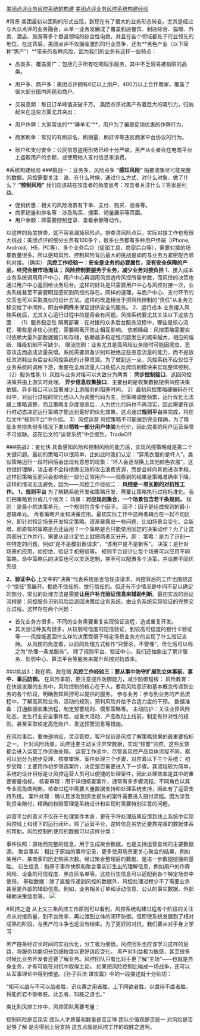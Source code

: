 [美团点评业务风控系统的构建](http://www.woshipm.com/pd/578335.html)
[美团点评业务风控系统构建经验](https://tech.meituan.com/risk-control-system-experience-sharing.html)


#背景
美团最初以团购的形式出现，到现在有了很大的业务形态转变。尤其是经过与大众点评的业务融合，从单一业务发展成了覆盖到店餐饮、到店综合、猫眼、外卖、酒店、旅游等多个垂直领域的综合性电商，并且在各个领域都处于行业领先的地位。在这背后，美团点评不仅面临激烈的行业竞争，还有**黑色产业（以下简称“黑产”）**带来的各种风险，因为我们的业务有这样一些特点：

* 品类多、覆盖面广：包括几乎所有吃喝玩乐服务，其中不乏容易被销赃的品类。
* 用户多、商户多：美团点评拥有6亿以上用户，400万以上合作商家，覆盖了很大部分国内网民和商户。
* 交易高频：每日订单峰值突破千万。
美团点评对黑产有着巨大的吸引力，归纳起来在这些方面尤其突出：

* 用户作弊：大家常说的**“薅羊毛”**，用户为了骗取促销优惠的作弊行为。
* 商家刷单：常见的有刷排名、刷销量、刷好评等违反商家平台协议的行为。
* 账户和支付安全：公民信息盗用形势已经十分严峻，黑产从业者会在电商平台上盗取用户的余额，或使用他人支付信息来消费。

#系统构建经验
###挑战一：业务多，风险点多
**“感知风险”**  指要收集尽可能完整的数据。风控需要关注：谁、在什么时候、通过什么方式、对什么对象、做了什么？
**“控制风险”**  我们应该站在攻击者的角度思考：攻击者关注什么？答案是利益。

* 促销优惠：相关的风险场景有下单、支付、购买、验券等。
* 商家销量和排名等：涉及购买、搜索、销量展示等页面。
* 用户余额：即需要控制登录、查看余额等动作。

以这样的角度排查，就不容易漏掉风险点。排查清风险点后，实际对接工作也有很大挑战：美团点评的细分业务有100多个，很多业务都有多种用户终端（iPhone, Android，H5，PC等）、多个业务后台（促销工具，商家后台等），需要对接的场景数量很多。所以感知风险、控制风险背后最大的挑战是如何与业务方紧密配合顺利对接。（确实）
**风控工作经验一：安全是业务的必要属性，没有安全保障的产品，终究会被市场淘汰； 风险控制要服务于业务，减少业务对接负担**
1、接入成本
业务系统调用用户中心，用户中心再调用风控透传风控所需参数，而风控的决策也通过用户中心返回给业务后台。这样的好处是只需要用户中心与风控对接一次，业务系统甚至不需要明显感知到风控的存在。同样的道理，与商户中心、支付环节的交互也可以采取类似的设计方法。这样的改造相当于把风险控制的“责任”从业务方移交给了中间件，即由**中间件**来保证提供安全的服务。
2、运行成本
业务接入风控系统后，尤其关心运行过程中的是否会有问题。风控系统要尤其关注以下这些方面：
（1）服务稳定性
隔离部署：在对接的众多后台服务流程中，哪些是核心流程、哪些是非核心流程，需要隔离开防止相互影响。
依赖降级：风控策略需要实时依赖大量外部数据接口和存储，依赖越多稳定性问题发生的概率越大，相应的熔断、降级机制不可缺少。
限流防刷：业务尤其是高风险业务随时可能因爬虫、恶意攻击而造成流量突增。系统需要具备识别和拒绝这些恶意流量的能力，而不是放任其消耗业务后台和风控系统的计算资源。为了做到这一点，风控系统不应仅位于业务系统的调用下游，而要在全局流量入口处插入反爬防刷模块来实现整体控制。
（2）服务性能
1）风控与业务对接可以大致分为两类：
**同步控制接口**，返回风控决策并由上游实时处理。
**异步信息收集接口**，主要目的是收集数据提供风控决策依据。异步接口可以显著减少上游服务的阻塞时间。
2）最初风控策略硬编码在代码中，对运行过程的优化也以人为调整代码为主，但策略调整频繁，运行优化无法跟上策略调整，而且策略复杂度提高后，人为优化代码也不再现实，因此需要在运行时动态决定运行策略才能达到最好的优化效果。这点通过**规则平台**来完成，将在后文中“规则平台”中介绍。
3）风控运营
风控策略不可能做到完全精确，为了降低业务损失很多情况下要以**牺牲一部分用户体验**为代价，因此完善的用户运营保障不可或缺。这在后文的“运营系统”中会提到。TradeOff

###挑战2：变化快
具备感知风险和控制风险的能力后，实现风控策略就是第二个关键问题。最初的策略可以很简单，比如此时我们认定：“穿黑衣服的是坏人”。类似策略运行一段时间后会出现有意思的现象：“坏人会逐渐换上其他颜色衣服”。这也很好理解，攻击者不会持续做无效的攻击浪费资源，而是会转向其他进攻手段。这样旧策略反而只会影响到一部分正常用户——观察到的结果是策略准确率下降。这样的情况无法避免，因为——风控工作经验二： **风控是一项长期的对抗性工作。**
**1、规则平台**
为了解耦系统开发和策略开发，需要让策略执行过程标准化。我们把策略划分成几个层次：
场景：**对应规则集合，一个场景包含若干条规则。**
规则：是最小的决策单元，一个规则包含多个因子。
因子：因子是组成规则的最小逻辑单元。
再看策略开发和决策应用。最初实际工作中这两者耦合在一起不加区分，即针对特定场景开发特定策略。逐渐暴露出一些问题，比如场景会变化、会新增，那原有的策略是否还适用？一个策略是否只能使用固定的决策动作？为了让这两部分工作并行，需要从设计定位上就把两者区分开。即：
策略：是为了识别一些特定的问题，例如“是不是模拟器请求”，“该用户是不是新客”。
决策：是针对场景的应用，如拒绝、验证手机短信等。
规则平台设计让每个场景可以应用不同策略，命中策略后的决策也可以灵活定制，甚至可以配置多个决策，并设置不同优先级

**2、验证中心**
上文中的“决策”代表系统是否信任该请求，风控背后的工作也围绕这个“信任”而展开。拒绝不信任的，放行信任的。但还有不少情况是中间不足以确定的部分，常见的处理方法是需要**让用户补充验证信息来辅助判断**。最初实现的验证流程是：风控服务识别风险后返回决策给业务系统，由业务系统实现验证的完整交互过程。这样存在两个问题：

* 首先业务方很多，不同的业务需要重复实现验证流程，造成重复开发。
* 其次验证种类有很多，从较弱可信度的短信验证，到较高可信度的银行卡验证等——风控能返回什么样的决策受限于特定场景业务方的实现了什么验证支持。
从风控的角度看，以前的处理方式称作“只管杀，不管埋”，优化后可以称之为“杀埋一条龙服务”。
除了规则平台、验证中心，我们还抽象出了累计服务、处罚中心、算法平台等服务来提升风控对抗效率。

###挑战3：我在明，敌在暗
**风控工作经验三：要从事中防守扩展到立体事前、事中、事后防御。**
在风险事前，要注意提升防御能力，减少防御短板：
风险教育：在快速发展的业务中，风险控制的核心在于人，要将风险意识和基本概念传递到业务的各个阶段，明确告知风控可以提供的服务。
参与业务：参与到业务的产品流程中，了解高风险业务、活动的规则，预判风险并给予合适力度的干预。
数据准备：打通数据收集流程，制定预警规则、模型策略等。
主动防护：关注业界风险动态，发生行业安全事件后，或重大活动、产品改动上线前，制定有针对性的规则，甚至采取锁定高危账户、发送预警消息等措施。


在风险事后，要快速响应，灵活管控。客户投诉是风控了解策略效果的最重要指标之一。 针对风险场景，风控还要主动关注异常数据，实现“预警”监控。这些反馈都会进入运营工作流做处理。 运营工作流中，尽管各风控产品具体流程不同，都可以划分为初步受理、核查审理、案件处理三个步骤，对应着以下三个系统：
初步受理：主要用作初步筛选案件，决定是否需要进入下一步骤。其流程较为简单，系统的设计目标是让风控运营人员可以便捷的处理案件，因此处理效率是其中的重要衡量指标。
核查审理：用于详细核查案件，通常有多步骤流程，不同角色以其专业视角做判断。核查过程中需要大量数据支持和处理系统支持，因此有了运营支持系统。
案件处理：确认且涉及到资金损失的案件需要进入赔付流程。因为涉及到资金赔付，精确的权限管理是系统设计和实现时需要特别注意的问题。

运营平台的意义不仅在于处理案件本身，更在于将处理结果反馈到线上系统中实现风控线上和线下的运行闭环。除了运营平台，逆转信息劣势还要靠完善的数据体系的帮助。风险控制所使用的数据可以这样分类：

事件快照：原始而完整的信息，用于生成聚合数据，也是支持运营查询的主要数据源。
聚合事实：相比于原始的事件记录，更多使用场景更关心聚合的结果，例如某用户、某商家的历史购买次数。经过聚合整理后的数据，是进一步数据挖掘的基础。
衍生信息：指基于事件快照和聚合事实衍生出的理解信息，例如用户的作弊风险、设备的可信程度、黑白灰名单等。这些衍生信息可以适配到各个特定场景中使用。
基础数据：除了直接传递到风控的数据外，风控处理过程少不了需要业务甚至是外部的辅助信息。例如，业务相关订单和活动信息、公认的事实数据、外部辅助决策信息等。
![](https://tech.meituan.com/img/risk-control-system-experience-sharing/rc-sys.png)

#风控之道
从上文三条风控工作原则可以看到，风控系统构建过程各个阶段的关注点从对接质量，到平台效率，再过渡到立体的闭环防御。但即使系统发展到了相对成熟的阶段，与黑产的斗争也远没有结束。为了更好的对抗，我们要从对手身上学习：

黑产链条经过长时间的实战优化，分工极为细致。风控团队也应该学习这样的思路，将服务功能切分到细粒度以更好适应变化。
黑产对利益极为敏感，甚至很多时候比业务开发者还要了解业务。风控团队只有比对手更了解“主场”——也就是自身业务，才有可能在对抗中取得主动。
如果把风险控制比喻成一场战争，还可以从军事理论中得到借鉴。《孙子兵法‧谋攻篇》中的一段描述就十分贴切：

“知可以战与不可以战者胜，识众寡之用者胜，上下同欲者胜，以虞待不虞者胜，将能而君不御者胜。此五者，知胜之道也。”

类比到风控工作中，风控团队需要考量：

控制风险是否现实
团队人才质量和数量是否足够
团队价值观是否统一
对风险是否足够了解
是否得到上层支持
这五点就是风控工作的取胜之道啊。

